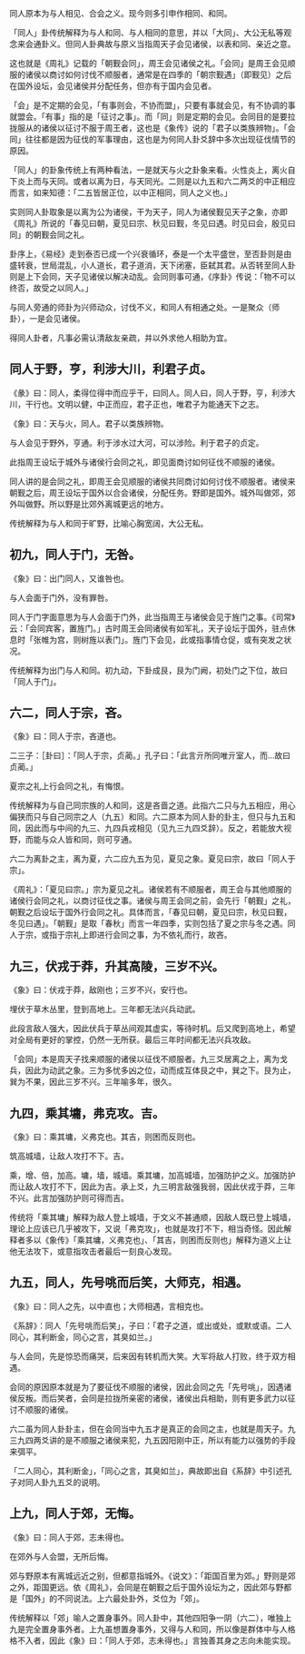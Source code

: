 
同人原本为与人相见、合会之义。现今则多引申作相同、和同。

「同人」卦传统解释为与人和同、与人相同的意思，并以「大同」、大公无私等观念来会通卦义。但同人卦典故与原义当指周天子会见诸侯，以表和同、亲近之意。

这也就是《周礼》记载的「朝觐会同」，周王会见诸侯之礼。「会同」是周王会见顺服的诸侯以商讨如何讨伐不顺服者，通常是在四季的「朝宗觐遇」（即觐见）之后在国外设坛，会见诸侯并分配任务，但亦有于国内会见者。

「会」是不定期的会见，「有事则会，不协而盟」，只要有事就会见，有不协调的事就盟会。「有事」指的是「征讨之事」。而「同」则是定期的会见。会同目的是要拉拢服从的诸侯以征讨不服于周王者，这也是《象传》说的「君子以类族辨物」。「会同」往往都是因为征伐的军事理由，这也是为何同人卦爻辞中多次出现征伐情节的原因。

「同人」的卦象传统上有两种看法，一是就天与火之卦象来看。火性炎上，离火自下炎上而与天同。或者以离为日，与天同光。二则是以九五和六二两爻的中正相应而言，如来知德：「二五皆居正位，以中正相同，同人之义也。」

实则同人卦取象是以离为公为诸侯，干为天子，同人为诸侯觐见天子之象，亦即《周礼》所说的「春见曰朝，夏见曰宗、秋见曰觐，冬见曰遇。时见曰会，殷见曰同」的朝觐会同之礼。

卦序上，《易经》走到泰否已成一个兴衰循环，泰是一个太平盛世，至否卦则是由盛转衰，世局混乱，小人道长，君子道消，天下闭塞，臣弑其君。从否转至同人卦则是上下会同，天子见诸侯以解决动乱。会同则事可通，《序卦》传说：「物不可以终否，故受之以同人。」

与同人旁通的师卦为兴师动众，讨伐不义，和同人有相通之处。一是聚众（师卦），一是会见诸侯。

得同人卦者，凡事必需认清敌友亲疏，并以外求他人相助为宜。

## 同人于野，亨，利涉大川，利君子贞。

《彖》曰：同人，柔得位得中而应乎干，曰同人。同人曰，同人于野，亨，利涉大川，干行也。文明以健，中正而应，君子正也，唯君子为能通天下之志。

《象》曰：天与火，同人。君子以类族辨物。

与人会见于野外，亨通。利于涉水过大河，可以涉险。利于君子的贞定。

此指周王设坛于城外与诸侯行会同之礼，即见面商讨如何征伐不顺服的诸侯。

同人讲的是会同之礼，即周王会见顺服的诸侯共同商讨如何讨伐不顺服者。诸侯来朝觐之后，周王设坛于国外以合会诸侯，分配任务。野即是国外。城外叫做郊，郊外叫做野。所以野是比郊外离城更远的地方。

传统解释为与人和同于旷野，比喻心胸宽阔，大公无私。

## 初九，同人于门，无咎。

《象》曰：出门同人，又谁咎也。

与人会面于门外，没有罪咎。

同人于门字面意思为与人会面于门外，此当指周王与诸侯会见于旌门之事。《司常》云：「会同宾客，置旌门。」古时周王会同诸侯有如军礼，天子设坛于国外，驻点休息时「张帷为宫，则树旌以表门」。旌门下会见，此或指事情仓促，或有突发之状况。

传统解释为出门与人和同。初九动，下卦成艮，艮为门阙，初处门之下位，故曰「同人于门」。

## 六二，同人于宗，吝。

《象》曰：同人于宗，吝道也。

二三子：［卦曰］：「同人于宗，贞蔺。」孔子曰：「此言亓所同唯亓室人，而…故曰贞蔺。」

夏宗之礼上行会同之礼，有悔恨。

传统解释为与自己同宗族的人和同，这是吝啬之道。此指六二只与九五相应，用心偏狭而只与自己同宗之人（九五）和同。六二原本为同人卦的卦主，但只与九五和同，因此而与中间的九三、九四兵戎相见（见九三九四爻辞）。反之，若能放大视野，而能与众人皆和同，则可亨通。

六二为离卦之主，离为夏，六二应九五为见，夏见之象。夏见曰宗，故曰「同人于宗」。

《周礼》：「夏见曰宗。」宗为夏见之礼。诸侯若有不顺服者，周王会与其他顺服的诸侯行会同之礼，以商讨征伐之事。诸侯与周王会同之前，会先行「朝觐」之礼，朝觐之后设坛于国外行会同之礼。具体而言，「春见曰朝，夏见曰宗，秋见曰觐，冬见曰遇」。「朝觐」是取「春秋」而言一年四季，实则包括了夏之宗与冬之遇。同人于宗，或指于宗礼上即进行会同之事，为不依礼而行，故吝。

## 九三，伏戎于莽，升其高陵，三岁不兴。

《象》曰：伏戎于莽，敌刚也；三岁不兴，安行也。

埋伏于草木丛里，登到高地上。三年都无法兴兵动武。

此段言敌人强大，因此伏兵于草丛间观其虚实，等待时机。后又爬到高地上，希望对全局有更好的掌控，仍然一无所获。最后三年时间都无法兴兵攻敌。

「会同」本是周天子找来顺服的诸侯以征伐不顺服者。九三爻居离之上，离为戈兵，因此为动武之象。三为多忧多凶之位，动而成互体艮之中，巽之下。艮为止，巽为不果，因此三岁不兴。三年喻多年，很久。

## 九四，乘其墉，弗克攻。吉。

《象》曰：乘其墉，义弗克也。其吉，则困而反则也。

筑高城墙，让敌人攻打不下。吉。

乘，增、倍，加高。墉，墙，城墙。乘其墉，加高城墙，加强防护之义。加强防护而让敌人攻打不下，因此为吉。承上爻，九三明言敌强我弱，因此伏戎于莽，三年不兴。此言加强防护则可得而吉。

传统将「乘其墉」解释为敌人登上城墙，于文义不甚通顺，因敌人既已登上城墙，理论上应该已几乎被攻下，又说「弗克攻」，也就是攻打不下，相当奇怪。因此解释者多以《象传》「乘其墉，义弗克也」、「其吉，则困而反则也」解释为道义上让他无法攻下，或意指攻击者最后一刻良心发现。

## 九五，同人，先号咷而后笑，大师克，相遇。

《象》曰：同人之先，以中直也；大师相遇，言相克也。

《系辞》：同人「先号咷而后笑」，子曰：「君子之道，或出或处，或默或语。二人同心，其利断金，同心之言，其臭如兰。」

与人会同，先是惊恐而痛哭，后来因有转机而大笑。大军将敌人打败，终于双方相遇。

会同的原因原本就是为了要征伐不顺服的诸侯，因此会同之先「先号咷」，因遇诸侯反叛。而后笑者，会同是拉拢所亲密的诸侯，诸侯出兵相助，则有更多武力以征讨不顺服的诸侯。

六二虽为同人卦卦主，但在会同当中九五才是真正的会同之主，也就是周天子。九三九四两爻讲的是不顺服之诸侯来犯，九五因阳刚中正，所以有能力以强势的手段来弭平。

「二人同心，其利断金」，「同心之言，其臭如兰」，典故即出自《系辞》中引述孔子对同人卦九五爻的说明。

## 上九，同人于郊，无悔。

《象》曰：同人于郊，志未得也。

在郊外与人会盟，无所后悔。

郊与野原本有离城远近之别，但都意指城外。《说文》：「距国百里为郊。」野则是郊之外，距国更远。依《周礼》，会同是在朝觐之后于国外设坛为之，因此郊与野都是「国外」的不同说法。上六最处卦外，爻位为「郊」。

传统解释以「郊」喻人之置身事外。同人卦中，其他四阳争一阴（六二），唯独上九是完全置身事外者。上九虽想置身事外，又得与人和同，所以像是群体中与人格格不入者，因此《象》曰：「同人于郊，志未得也。」言独善其身之志向未能实现。